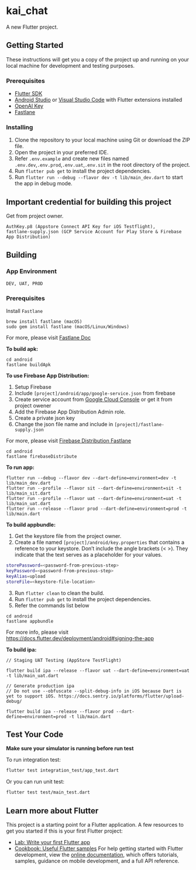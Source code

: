 # kai_chat

A new Flutter project.

## Getting Started
These instructions will get you a copy of the project up and running on your local machine for development and testing purposes.
### Prerequisites
- [Flutter SDK](https://flutter.dev/docs/get-started/install)
- [Android Studio](https://developer.android.com/studio) or [Visual Studio Code](https://code.visualstudio.com/) with Flutter extensions installed
- [OpenAI Key](https://platform.openai.com/api-keys)
- [Fastlane](https://docs.fastlane.tools/)
### Installing
1. Clone the repository to your local machine using Git or download the ZIP file.
2. Open the project in your preferred IDE.
3. Refer `.env.example` and create new files named `.env.dev`,`.env.prod`,`.env.uat`,`.env.sit` in the root directory of the project.
4. Run `flutter pub get` to install the project dependencies.
5. Run `flutter run --debug --flavor dev -t lib/main_dev.dart` to start the app in debug mode.

## Important credential for building this project
Get from project owner.
```
AuthKey.p8 (Appstore Connect API Key for iOS Testflight), 
fastlane-supply.json (GCP Service Account for Play Store & Firebase App Distribution)
```

## Building

### App Environment
```
DEV, UAT, PROD
```
### Prerequisites
Install `Fastlane` 
```
brew install fastlane (macOS)
sudo gem install fastlane (macOS/Linux/Windows)
```
For more, please visit [Fastlane Doc](https://docs.fastlane.tools/)

**To build apk:**

```
cd android
fastlane buildApk
```

**To use Firebase App Distribution:**
1. Setup Firebase
1. Include `[project]/android/app/google-service.json` from firebase
3. Create service account from [Google Cloud Console](https://console.cloud.google.com/projectselector2/iam-admin/serviceaccounts) or get it from project owener
4. Add the Firebase App Distribution Admin role.
5. Create a private json key
6. Change the json file name and include in `[project]/fastlane-supply.json`

For more, please visit [Firebase Distribution Fastlane](https://firebase.google.com/docs/app-distribution/android/distribute-fastlane)
```
cd android
fastlane firebaseDistribute
```

**To run app:**
```
flutter run --debug --flavor dev --dart-define=environment=dev -t lib/main_dev.dart
flutter run --profile --flavor sit --dart-define=environment=sit -t lib/main_sit.dart
flutter run --profile --flavor uat --dart-define=environment=uat -t lib/main_uat.dart
flutter run --release --flavor prod --dart-define=environment=prod -t lib/main.dart
```

**To build appbundle:**
1. Get the keystore file from the project owner.
2. Create a file named `[project]/android/key.properties` that contains a reference to your keystore. Don’t include the angle brackets (< >). They indicate that the text serves as a placeholder for your values.

```bash
storePassword=<password-from-previous-step>
keyPassword=<password-from-previous-step>
keyAlias=upload
storeFile=<keystore-file-location>
```

3. Run `flutter clean` to clean the build.
4. Run `flutter pub get` to install the project dependencies.
5. Refer the commands list below

```
cd android
fastlane appbundle
```

For more info, please visit https://docs.flutter.dev/deployment/android#signing-the-app

**To build ipa:**
```
// Staging UAT Testing (AppStore TestFlight)

flutter build ipa --release --flavor uat --dart-define=environment=uat -t lib/main_uat.dart

// Generate production ipa
// Do not use --obfuscate --split-debug-info in iOS because Dart is yet to support iOS. https://docs.sentry.io/platforms/flutter/upload-debug/

flutter build ipa --release --flavor prod --dart-define=environment=prod -t lib/main.dart
```

## Test Your Code
**Make sure your simulator is running before run test**

To run integration test:
```bash
flutter test integration_test/app_test.dart
```
Or you can run unit test:
```bash
flutter test test/main_test.dart
```

## Learn more about Flutter
This project is a starting point for a Flutter application.
A few resources to get you started if this is your first Flutter project:
- [Lab: Write your first Flutter app](https://docs.flutter.dev/get-started/codelab)
- [Cookbook: Useful Flutter samples](https://docs.flutter.dev/cookbook)
For help getting started with Flutter development, view the
[online documentation](https://docs.flutter.dev/), which offers tutorials,
samples, guidance on mobile development, and a full API reference.
